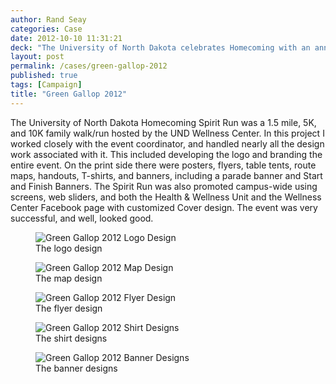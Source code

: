 ```yaml
---
author: Rand Seay
categories: Case
date: 2012-10-10 11:31:21
deck: "The University of North Dakota celebrates Homecoming with an annual Spirit Run called the Green Gallop. The old branding was thrown out the window and the rest is history."
layout: post
permalink: /cases/green-gallop-2012
published: true
tags: [Campaign]
title: "Green Gallop 2012"
---
```


The University of North Dakota Homecoming Spirit Run was a 1.5 mile, 5K, and 10K family walk/run hosted by the UND Wellness Center. In this project I worked closely with the event coordinator, and handled nearly all<!--more--> the design work associated with it. This included developing the logo and branding the entire event. On the print side there were posters, flyers, table tents, route maps, handouts, T-shirts, and banners, including a parade banner and Start and Finish Banners. The Spirit Run was also promoted campus-wide using screens, web sliders, and both the Health & Wellness Unit and the Wellness Center Facebook page with customized Cover design. The event was very successful, and well, looked good.

<figure class="image">
    <img src="{{ '/img/work/green-gallop-2012/greengallop-logo.jpg' | prepend: site.baseurl }}" alt="Green Gallop 2012 Logo Design">
    <figcaption>The logo design</figcaption>
</figure>

<figure class="image">
    <img src="{{ '/img/work/green-gallop-2012/greengallop-map.jpg' | prepend: site.baseurl }}" alt="Green Gallop 2012 Map Design">
    <figcaption>The map design</figcaption>
</figure>

<figure class="image">
    <img src="{{ '/img/work/green-gallop-2012/greengallop-flyer.jpg' | prepend: site.baseurl }}" alt="Green Gallop 2012 Flyer Design">
    <figcaption>The flyer design</figcaption>
</figure>

<figure class="image">
    <img src="{{ '/img/work/green-gallop-2012/greengallop-shirts.jpg' | prepend: site.baseurl }}" alt="Green Gallop 2012 Shirt Designs">
    <figcaption>The shirt designs</figcaption>
</figure>

<figure class="image">
    <img class="drop-shadow" src="{{ '/img/work/green-gallop-2012/greengallop-banners.jpg' | prepend: site.baseurl }}" alt="Green Gallop 2012 Banner Designs">
    <figcaption>The banner designs</figcaption>
</figure>
